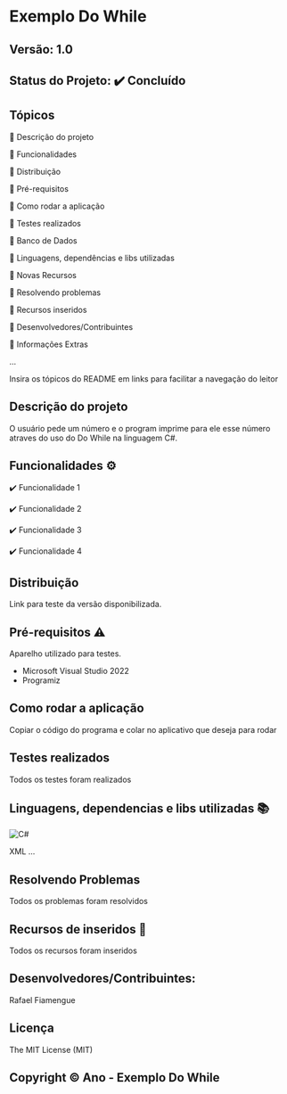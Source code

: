 # Exemplo Do While
## Versão: 1.0 
## Status do Projeto: ✔️ Concluído

## Tópicos
🔹 Descrição do projeto 

🔹 Funcionalidades

🔹 Distribuição

🔹 Pré-requisitos

🔹 Como rodar a aplicação

🔹 Testes realizados

🔹 Banco de Dados

🔹 Linguagens, dependências e libs utilizadas

🔹 Novas Recursos

🔹 Resolvendo problemas

🔹 Recursos inseridos 

🔹 Desenvolvedores/Contribuintes

🔹 Informações Extras


...

Insira os tópicos do README em links para facilitar a navegação do leitor

## Descrição do projeto
O usuário pede um número e o program imprime para ele esse número atraves do uso do Do While na linguagem C#.

## Funcionalidades ⚙️
✔️ Funcionalidade 1

✔️ Funcionalidade 2

✔️ Funcionalidade 3

✔️ Funcionalidade 4

## Distribuição
Link para teste da versão disponibilizada.

## Pré-requisitos ⚠️    
Aparelho utilizado para testes.
- Microsoft Visual Studio 2022
- Programiz

## Como rodar a aplicação 
Copiar o código do programa e colar no aplicativo que deseja para rodar

## Testes realizados
Todos os testes foram realizados

## Linguagens, dependencias e libs utilizadas 📚
![C#](https://img.shields.io/badge/C%23-239120?style=for-the-badge&logo=c-sharp&logoColor=white)

XML
...


## Resolvendo Problemas 
Todos os problemas foram resolvidos

## Recursos de inseridos 🧰
Todos os recursos foram inseridos

## Desenvolvedores/Contribuintes:
Rafael Fiamengue

## Licença
The MIT License (MIT)

## Copyright ©️ Ano - Exemplo Do While
